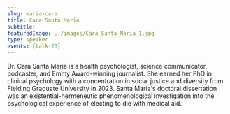 ```yaml
---
slug: maria-cara
title: Cara Santa Maria
subtitle:
featuredImage: ../images/Cara_Santa_Maria_1.jpg
type: speaker
events: [talk-23]
---
```


Dr. Cara Santa Maria is a health psychologist, science communicator, podcaster, and Emmy Award-winning journalist. She earned her PhD in clinical psychology with a concentration in social justice and diversity from Fielding Graduate University in 2023. Santa Maria's doctoral dissertation was an existential-hermeneutic phenomenological investigation into the psychological experience of electing to die with medical aid.
